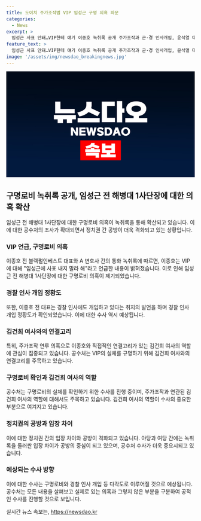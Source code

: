 ```yaml
---
title: 도이치 주가조작범 VIP 임성근 구명 의혹 파문
categories:
  - News
excerpt: >
  임성근 사표 안돼…VIP한테 얘기 이종호 녹취록 공개 주가조작과 군·경 인사개입, 윤석열 대통령과 김건희 여사의 연결고리가 파헤쳐지고 있습니다. 이에 대한 공수처의 수사가 불가피해 보이며, 이에 대한 관심이 집중되고 있습니다. 특히, 김건희 여사에 대한 구명로비 실체가 확인될 경우, 논란은 더 확대될 수 있습니다. VIP는 김계환 사령관이라 주장하는 이에 대한 정치권의 입장 차이가 심화되고 있는 가운데, 이에 대한 공수처의 다각도 수사가 진행될 것으로 예상됩니다. 이번 사안이 대선 전 고조되는 선거 분위기에 영향을 미칠 가능성도 있습니다.
feature_text: >
  임성근 사표 안돼…VIP한테 얘기 이종호 녹취록 공개 주가조작과 군·경 인사개입, 윤석열 대통령과 김건희 여사의 연결고리가 파헤쳐지고 있습니다. 이에 대한 공수처의 수사가 불가피해 보이며, 이에 대한 관심이 집중되고 있습니다. 특히, 김건희 여사에 대한 구명로비 실체가 확인될 경우, 논란은 더 확대될 수 있습니다. VIP는 김계환 사령관이라 주장하는 이에 대한 정치권의 입장 차이가 심화되고 있는 가운데, 이에 대한 공수처의 다각도 수사가 진행될 것으로 예상됩니다. 이번 사안이 대선 전 고조되는 선거 분위기에 영향을 미칠 가능성도 있습니다.
image: '/assets/img/newsdao_breakingnews.jpg'
---
```


<p><img src="/assets/img/newsdao_breakingnews.jpg" alt="pcversion 속보" /></p>

<h2 data-ke-size="size26">구명로비 녹취록 공개, 임성근 전 해병대 1사단장에 대한 의혹 확산</h2>

<p data-ke-size="size16">임성근 전 해병대 1사단장에 대한 구명로비 의혹이 녹취록을 통해 확산되고 있습니다. 이에 대한 공수처의 조사가 확대되면서 정치권 간 공방이 더욱 격화되고 있는 상황입니다.</p>

<h3 data-ke-size="size24">VIP 언급, 구명로비 의혹</h3>

<p data-ke-size="size16">이종호 전 블랙펄인베스트 대표와 A 변호사 간의 통화 녹취록에 따르면, 이종호는 VIP에 대해 "임성근에 사표 내지 말라 해"라고 언급한 내용이 밝혀졌습니다. 이로 인해 임성근 전 해병대 1사단장에 대한 구명로비 의혹이 제기되었습니다.</p>

<h3 data-ke-size="size24">경찰 인사 개입 정황도</h3>

<p data-ke-size="size16">또한, 이종호 전 대표는 경찰 인사에도 개입하고 있다는 취지의 발언을 하며 경찰 인사 개입 정황도가 확인되었습니다. 이에 대한 수사 역시 예상됩니다.</p>

<h3 data-ke-size="size24">김건희 여사와의 연결고리</h3>

<p data-ke-size="size16">특히, 주가조작 연루 의혹으로 이종호와 직접적인 연결고리가 있는 김건희 여사의 역할에 관심이 집중되고 있습니다. 공수처는 VIP의 실체를 규명하기 위해 김건희 여사와의 연결고리를 주목하고 있습니다.</p>

<h3 data-ke-size="size24">구명로비 확인과 김건희 여사의 역할</h3>

<p data-ke-size="size16">공수처는 구명로비의 실체를 확인하기 위한 수사를 진행 중이며, 주가조작과 연관된 김건희 여사의 역할에 대해서도 주목하고 있습니다. 김건희 여사의 역할이 수사의 중요한 부분으로 여겨지고 있습니다.</p>

<h3 data-ke-size="size24">정치권의 공방과 입장 차이</h3>

<p data-ke-size="size16">이에 대한 정치권 간의 입장 차이와 공방이 격화되고 있습니다. 야당과 여당 간에는 녹취록을 둘러싼 입장 차이가 공방의 중심이 되고 있으며, 공수처 수사가 더욱 중요시되고 있습니다.</p>

<h3 data-ke-size="size24">예상되는 수사 방향</h3>

<p data-ke-size="size16">이에 대한 수사는 구명로비와 경찰 인사 개입 등 다각도로 이루어질 것으로 예상됩니다. 공수처는 모든 내용을 살펴보고 실제로 있는 의혹과 그렇지 않은 부분을 구분하여 공적인 수사를 진행할 것으로 보입니다.</p>
실시간 뉴스 속보는, <a href="https://newsdao.kr" rel="dofollow">https://newsdao.kr</a>


